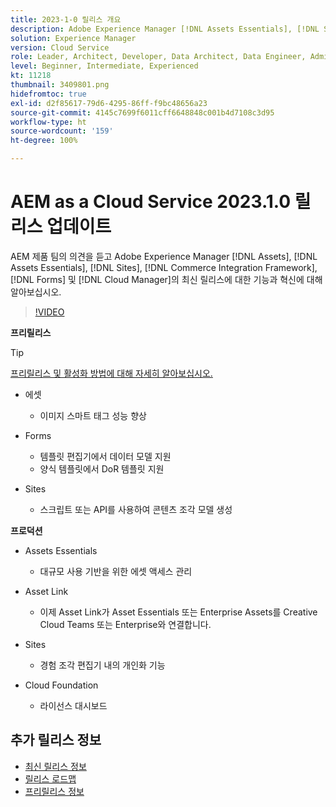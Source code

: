 ```yaml
---
title: 2023-1-0 릴리스 개요
description: Adobe Experience Manager [!DNL Assets Essentials], [!DNL Sites], [!DNL Screens], [!DNL Forms] 및 [!DNL Cloud Foundation]에 대한 2023-1-0 릴리스의 최신 기능과 혁신에 대해 알아보십시오.
solution: Experience Manager
version: Cloud Service
role: Leader, Architect, Developer, Data Architect, Data Engineer, Admin, User
level: Beginner, Intermediate, Experienced
kt: 11218
thumbnail: 3409801.png
hidefromtoc: true
exl-id: d2f85617-79d6-4295-86ff-f9bc48656a23
source-git-commit: 4145c7699f6011cff6648848c001b4d7108c3d95
workflow-type: ht
source-wordcount: '159'
ht-degree: 100%

---
```


# AEM as a Cloud Service 2023.1.0 릴리스 업데이트

AEM 제품 팀의 의견을 듣고 Adobe Experience Manager [!DNL Assets], [!DNL Assets Essentials], [!DNL Sites], [!DNL Commerce Integration Framework], [!DNL Forms] 및 [!DNL Cloud Manager]의 최신 릴리스에 대한 기능과 혁신에 대해 알아보십시오.

>[!VIDEO](https://video.tv.adobe.com/v/3409801/?quality=12&learn=on)

**프리릴리스**

>[!TIP]
>
>[프리릴리스 및 활성화 방법에 대해 자세히 알아보십시오.](https://experienceleague.adobe.com/docs/experience-manager-cloud-service/content/release-notes/prerelease.html?lang=ko-KR)

* 에셋
   * 이미지 스마트 태그 성능 향상

* Forms
   * 템플릿 편집기에서 데이터 모델 지원
   * 양식 템플릿에서 DoR 템플릿 지원

* Sites
   * 스크립트 또는 API를 사용하여 콘텐츠 조각 모델 생성

**프로덕션**

* Assets Essentials
   * 대규모 사용 기반을 위한 에셋 액세스 관리

* Asset Link
   * 이제 Asset Link가 Asset Essentials 또는 Enterprise Assets를 Creative Cloud Teams 또는 Enterprise와 연결합니다.

* Sites
   * 경험 조각 편집기 내의 개인화 기능

* Cloud Foundation
   * 라이선스 대시보드

<!--- Have questions about the release?  Discuss the release in [Experience League Communities](https://adobe.ly/3paYDAo) --->

## 추가 릴리스 정보

* [최신 릴리스 정보](https://experienceleague.adobe.com/docs/experience-manager-cloud-service/content/release-notes/home.html?lang=ko-KR)
* [릴리스 로드맵](https://experienceleague.adobe.com/docs/experience-manager-release-information/aem-release-updates/update-releases-roadmap.html?lang=ko-KR)
* [프리릴리스 정보](https://experienceleague.adobe.com/docs/experience-manager-cloud-service/content/release-notes/prerelease.html?lang=ko-KR)

